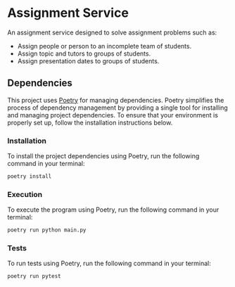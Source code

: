 # Assignment Service

An assignment service designed to solve assignment problems such as:

- Assign people or person to an incomplete team of students.
- Assign topic and tutors to groups of students.
- Assign presentation dates to groups of students.

## Dependencies

This project uses [Poetry](https://python-poetry.org/) for managing dependencies. Poetry simplifies the process of dependency management by providing a single tool for installing and managing project dependencies. To ensure that your environment is properly set up, follow the installation instructions below.

### Installation

To install the project dependencies using Poetry, run the following command in your terminal:

```bash
poetry install
```

### Execution

To execute the program using Poetry, run the following command in your terminal:

```bash
poetry run python main.py
```

### Tests

To run tests using Poetry, run the following command in your terminal:

```bash
poetry run pytest
```
